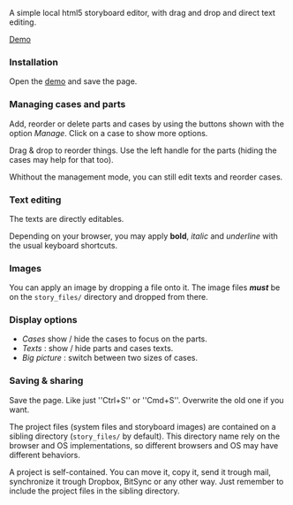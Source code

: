 A simple local html5 storyboard editor, with drag and drop and direct text editing.

[Demo][demo]

[demo]: https://cdn.rawgit.com/nliautaud/storynator/898ce084afb6a026ad3b5bf955a7628088561c6b/story.html

### Installation

Open the [demo][demo] and save the page.

### Managing cases and parts

Add, reorder or delete parts and cases by using the buttons shown with the option *Manage*. Click on a case to show more options.

Drag & drop to reorder things. Use the left handle for the parts (hiding the cases may help for that too).

Whithout the management mode, you can still edit texts and reorder cases.

### Text editing

The texts are directly editables.

Depending on your browser, you may apply **bold**, *italic* and _underline_ with the usual keyboard shortcuts.

### Images

You can apply an image by dropping a file onto it. The image files _**must**_ be on the ``story_files/`` directory and dropped from there.

### Display options

- *Cases* show / hide the cases to focus on the parts.
- *Texts* : show / hide parts and cases texts.
- *Big picture* : switch between two sizes of cases.

### Saving & sharing

Save the page. Like just ''Ctrl+S'' or ''Cmd+S''. Overwrite the old one if you want.

The project files (system files and storyboard images) are contained on a sibling directory (``story_files/`` by default). This directory name rely on the browser and OS implementations, so different browsers and OS may have different behaviors.

A project is self-contained. You can move it, copy it, send it trough mail, synchronize it trough Dropbox, BitSync or any other way. Just remember to include the project files in the sibling directory.

